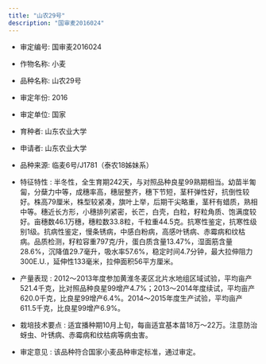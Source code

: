 ```yaml
---
title: "山农29号"
description: "国审麦2016024"
---
```

* 审定编号:  国审麦2016024

*  作物名称:  小麦

*  品种名称:  山农29号

*  审定年份:  2016

*  审定单位:  国家

* 育种者:  山东农业大学

*  申请者:  山东农业大学

*  品种来源:  临麦6号/J1781（泰农18姊妹系）

*  特征特性 : 
半冬性，全生育期242天，与对照品种良星99熟期相当。幼苗半匍匐，分蘖力中等，成穗率高，穗层整齐，穗下节短，茎秆弹性好，抗倒性较好。株高79厘米，株型较紧凑，旗叶上举，后期干尖略重，茎秆有蜡质，熟相中等。穗近长方形，小穗排列紧密，长芒，白壳，白粒，籽粒角质、饱满度较好。亩穗数46.1万穗，穗粒数33.8粒，千粒重44.5克。抗寒性鉴定，抗寒性级别1级。抗病性鉴定，慢条锈病，中感白粉病，高感叶锈病、赤霉病和纹枯病。品质检测，籽粒容重797克/升，蛋白质含量13.47%，湿面筋含量28.6%，沉降值29.7毫升，吸水率57.6%，稳定时间4.7分钟，最大拉伸阻力300E.U.，延伸性133毫米，拉伸面积56平方厘米。
 
*  产量表现 : 
2012～2013年度参加黄淮冬麦区北片水地组区域试验，平均亩产521.4千克，比对照品种良星99增产4.7%；2013～2014年度续试，平均亩产620.0千克，比良星99增产6.4%。2014～2015年度生产试验，平均亩产611.5千克，比良星99增产6.9%。

*  栽培技术要点 : 
适宜播种期10月上旬，每亩适宜基本苗18万～22万。注意防治蚜虫、叶锈病、赤霉病和纹枯病等病虫害。

*  审定意见 : 
该品种符合国家小麦品种审定标准，通过审定。
